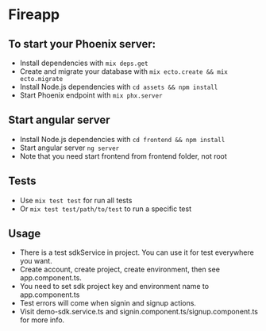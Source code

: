 # Fireapp

## To start your Phoenix server:

  * Install dependencies with `mix deps.get`
  * Create and migrate your database with `mix ecto.create && mix ecto.migrate`
  * Install Node.js dependencies with `cd assets && npm install`
  * Start Phoenix endpoint with `mix phx.server`

## Start angular server

  * Install Node.js dependencies with `cd frontend && npm install`
  * Start angular server `ng server`
  * Note that you need start frontend from frontend folder, not root

## Tests

 * Use `mix test test` for run all tests
 * Or `mix test test/path/to/test` to run a specific test

## Usage

  * There is a test sdkService in project. You can use it for test everywhere you want.
  * Create account, create project, create environment, then see app.component.ts.
  * You need to set sdk project key and environment name to app.component.ts
  * Test errors will come when signin and signup actions.
  * Visit demo-sdk.service.ts and signin.component.ts/signup.component.ts for more info.
